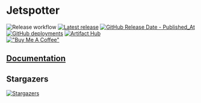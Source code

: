 # Jetspotter

![Release workflow](https://github.com/vvanouytsel/jetspotter/actions/workflows/release.yaml/badge.svg)
[![Latest release](https://img.shields.io/github/v/release/vvanouytsel/jetspotter)](https://github.com/vvanouytsel/jetspotter/releases)
[![GitHub Release Date - Published_At](https://img.shields.io/github/release-date/vvanouytsel/jetspotter)](https://github.com/vvanouytsel/jetspotter/releases)
[![GitHub deployments](https://img.shields.io/github/deployments/vvanouytsel/jetspotter/github-pages?label=Documentation&link=https%3A%2F%2Fvvanouytsel.github.io%2Fjetspotter%2F)](https://vvanouytsel.github.io/jetspotter/)
[![Artifact Hub](https://img.shields.io/endpoint?url=https://artifacthub.io/badge/repository/jetspotter)](https://artifacthub.io/packages/search?repo=jetspotter)  
[!["Buy Me A Coffee"](https://www.buymeacoffee.com/assets/img/custom_images/orange_img.png)](https://www.buymeacoffee.com/vvanouytsel)

## [Documentation](https://vvanouytsel.github.io/jetspotter/)

## Stargazers

[![Stargazers](https://starchart.cc/vvanouytsel/jetspotter.svg)](https://starchart.cc/vvanouytsel/jetspotter)
